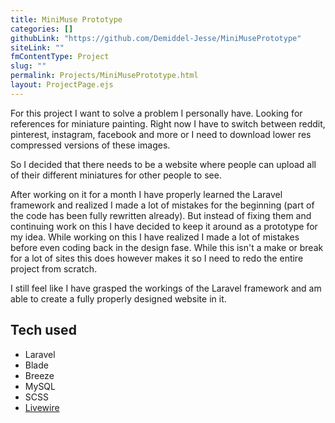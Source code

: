 ```yaml
---
title: MiniMuse Prototype
categories: []
githubLink: "https://github.com/Demiddel-Jesse/MiniMusePrototype"
siteLink: ""
fmContentType: Project
slug: ""
permalink: Projects/MiniMusePrototype.html
layout: ProjectPage.ejs
---
```


<section class="c-project__about">

For this project I want to solve a problem I personally have. Looking for references for miniature painting.
Right now I have to switch between reddit, pinterest, instagram, facebook and more or I need to download lower res compressed versions of these images.

So I decided that there needs to be a website where people can upload all of their different miniatures for other people to see.

After working on it for a month I have properly learned the Laravel framework and realized I made a lot of mistakes for the beginning (part of the code has been fully rewritten already). But instead of fixing them and continuing work on this I have decided to keep it around as a prototype for my idea. While working on this I have realized I made a lot of mistakes before even coding back in the design fase. While this isn't a make or break for a lot of sites this does however makes it so I need to redo the entire project from scratch.

I still feel like I have grasped the workings of the Laravel framework and am able to create a fully properly designed website in it.

</section>

<section class="c-project__tech">

## Tech used

- Laravel
- Blade
- Breeze
- MySQL
- SCSS
- [Livewire](https://livewire.laravel.com/)

</section>
